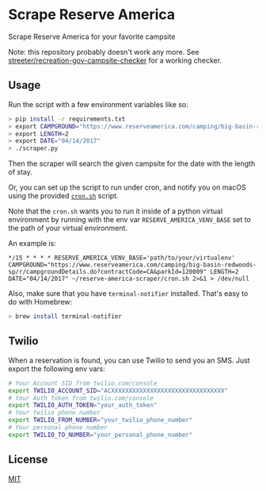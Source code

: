 # Scrape Reserve America

Scrape Reserve America for your favorite campsite

Note: this repository probably doesn't work any more. See [streeter/recreation-gov-campsite-checker](https://github.com/streeter/recreation-gov-campsite-checker) for a working checker.

## Usage

Run the script with a few environment variables like so:

```sh
> pip install -r requirements.txt
> export CAMPGROUND="https://www.reserveamerica.com/camping/big-basin-redwoods-sp/r/campgroundDetails.do?contractCode=CA&parkId=120009"
> export LENGTH=2
> export DATE="04/14/2017"
> ./scraper.py
```

Then the scraper will search the given campsite for the date with the length of stay.

Or, you can set up the script to run under cron, and notify you on macOS using the provided [`cron.sh`](./cron.sh) script.

Note that the `cron.sh` wants you to run it inside of a python virtual environment by running with the env var `RESERVE_AMERICA_VENV_BASE` set to the path of your virtual environment.

An example is:

```cron
*/15 * * * * RESERVE_AMERICA_VENV_BASE='path/to/your/virtualenv' CAMPGROUND="https://www.reserveamerica.com/camping/big-basin-redwoods-sp/r/campgroundDetails.do?contractCode=CA&parkId=120009" LENGTH=2 DATE="04/14/2017" ~/reserve-america-scraper/cron.sh 2>&1 > /dev/null
```

Also, make sure that you have `terminal-notifier` installed. That's easy to do with Homebrew:

```sh
> brew install terminal-notifier
```

## Twilio

When a reservation is found, you can use Twilio to send you an SMS. Just export the following env vars:

```sh
# Your Account SID from twilio.com/console
export TWILIO_ACCOUNT_SID="ACXXXXXXXXXXXXXXXXXXXXXXXXXXXXXXXX"
# Your Auth Token from twilio.com/console
export TWILIO_AUTH_TOKEN="your_auth_token"
# Your twilio phone number
export TWILIO_FROM_NUMBER="your_twilio_phone_number"
# Your personal phone number
export TWILIO_TO_NUMBER="your_personal_phone_number"
```

## License

[MIT](./LICENSE)
